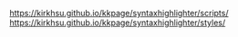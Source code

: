 https://kirkhsu.github.io/kkpage/syntaxhighlighter/scripts/
https://kirkhsu.github.io/kkpage/syntaxhighlighter/styles/



<link href='https://kirkhsu.github.io/kkpage/syntaxhighlighter/styles/shCore.css' rel='stylesheet' type='text/css'/>
<link href='https://kirkhsu.github.io/kkpage/syntaxhighlighter/styles/shThemeDefault.css' rel='stylesheet' type='text/css'/>
<script src='https://kirkhsu.github.io/kkpage/syntaxhighlighter/scripts/shCore.js' type='text/javascript'/>
<script src='https://kirkhsu.github.io/kkpage/syntaxhighlighter/scripts/shBrushJava.js' type='text/javascript'/>
<script src='https://kirkhsu.github.io/kkpage/syntaxhighlighter/scripts/shBrushXml.js' type='text/javascript'/>
<script src='https://kirkhsu.github.io/kkpage/syntaxhighlighter/scripts/shBrushBash.js' type='text/javascript'/>
<script src='https://kirkhsu.github.io/kkpage/syntaxhighlighter/scripts/shBrushSql.js' type='text/javascript'/>
<script src='https://kirkhsu.github.io/kkpage/syntaxhighlighter/scripts/shBrushJScript.js' type='text/javascript'/>
<script src='https://kirkhsu.github.io/kkpage/syntaxhighlighter/scripts/shBrushObjC.js' type='text/javascript'/>
<script src='https://kirkhsu.github.io/kkpage/syntaxhighlighter/scripts/shBrushSwift.js' type='text/javascript'/>
<script src='https://kirkhsu.github.io/kkpage/syntaxhighlighter/scripts/jsencryption.js' type='text/javascript'/>